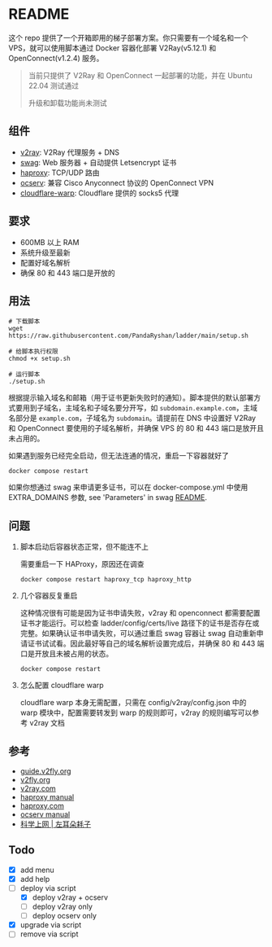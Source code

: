 # README

这个 repo 提供了一个开箱即用的梯子部署方案。你只需要有一个域名和一个 VPS，就可以使用脚本通过 Docker 容器化部署 V2Ray(v5.12.1) 和 OpenConnect(v1.2.4) 服务。

> 当前只提供了 V2Ray 和 OpenConnect 一起部署的功能，并在 Ubuntu 22.04 测试通过
>
> 升级和卸载功能尚未测试

## 组件

* [v2ray](https://github.com/v2fly/v2ray-core): V2Ray 代理服务 + DNS
* [swag](https://github.com/linuxserver/docker-swag): Web 服务器 + 自动提供 Letsencrypt 证书
* [haproxy](https://github.com/haproxy/haproxy): TCP/UDP 路由
* [ocserv](https://ocserv.gitlab.io/www/index.html): 兼容 Cisco Anyconnect 协议的 OpenConnect VPN
* [cloudflare-warp](https://developers.cloudflare.com/warp-client/get-started/linux/): Cloudflare 提供的 socks5 代理

## 要求

* 600MB 以上 RAM
* 系统升级至最新
* 配置好域名解析
* 确保 80 和 443 端口是开放的

## 用法

```shell
# 下载脚本
wget https://raw.githubusercontent.com/PandaRyshan/ladder/main/setup.sh

# 给脚本执行权限
chmod +x setup.sh

# 运行脚本
./setup.sh
```

根据提示输入域名和邮箱（用于证书更新失败时的通知）。脚本提供的默认部署方式要用到子域名，主域名和子域名要分开写，如 `subdomain.example.com`，主域名部分是 `example.com`，子域名为 `subdomain`。请提前在 DNS 中设置好 V2Ray 和 OpenConnect 要使用的子域名解析，并确保 VPS 的 80 和 443 端口是放开且未占用的。

如果遇到服务已经完全启动，但无法连通的情况，重启一下容器就好了

```shell
docker compose restart
```

如果你想通过 swag 来申请更多证书，可以在 docker-compose.yml 中使用 EXTRA_DOMAINS 参数, see 'Parameters' in swag [README](https://github.com/linuxserver/docker-swag).

## 问题

1. 脚本启动后容器状态正常，但不能连不上

   需要重启一下 HAProxy，原因还在调查

   ```shell
   docker compose restart haproxy_tcp haproxy_http
   ```

2. 几个容器反复重启

    这种情况很有可能是因为证书申请失败，v2ray 和 openconnect 都需要配置证书才能运行。可以检查 ladder/config/certs/live 路径下的证书是否存在或完整。如果确认证书申请失败，可以通过重启 swag 容器让 swag 自动重新申请证书试试看。因此最好等自己的域名解析设置完成后，并确保 80 和 443 端口是开放且未被占用的状态。

    ```shell
    docker compose restart
    ```

3. 怎么配置 cloudflare warp

   cloudflare warp 本身无需配置，只需在 config/v2ray/config.json 中的 warp 模块中，配置需要转发到 warp 的规则即可，v2ray 的规则编写可以参考 v2ray 文档

## 参考

* [guide.v2fly.org](https://guide.v2fly.org/advanced/quic.html)
* [v2fly.org](https://www.v2fly.org/v5/config/inbound.html)
* [v2ray.com](https://www.v2ray.com/chapter_02/policy.html)
* [haproxy manual](https://docs.haproxy.org/dev/configuration.html)
* [haproxy.com](https://www.haproxy.com/documentation/hapee/latest/load-balancing/protocols/http-2/)
* [ocserv manual](https://ocserv.gitlab.io/www/manual.html)
* [科学上网 | 左耳朵耗子](https://haoel.github.io/#94-cloudflare-warp-%E5%8E%9F%E7%94%9F-ip)

## Todo

* [x] add menu
* [x] add help
* [ ] deploy via script
  * [x] deploy v2ray + ocserv
  * [ ] deploy v2ray only
  * [ ] deploy ocserv only
* [x] upgrade via script
* [ ] remove via script
